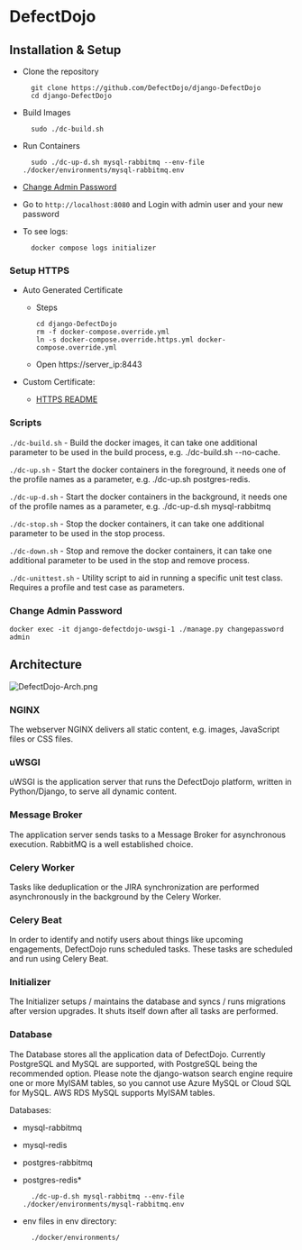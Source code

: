 # DefectDojo

## Installation & Setup

- Clone the repository 

        git clone https://github.com/DefectDojo/django-DefectDojo
        cd django-DefectDojo
- Build Images

        sudo ./dc-build.sh
- Run Containers
    
        sudo ./dc-up-d.sh mysql-rabbitmq --env-file ./docker/environments/mysql-rabbitmq.env
- [Change Admin Password](#change-admin-password)
- Go to `http://localhost:8080` and Login with admin user and your new password
- To see logs:

        docker compose logs initializer

### Setup HTTPS
- Auto Generated Certificate
  - Steps

        cd django-DefectDojo
        rm -f docker-compose.override.yml
        ln -s docker-compose.override.https.yml docker-compose.override.yml
  - Open https://server_ip:8443

- Custom Certificate:
  - [HTTPS README](https.md)

### Scripts

`./dc-build.sh` - Build the docker images, it can take one additional parameter to be used in the build process, e.g. ./dc-build.sh --no-cache.

`./dc-up.sh` - Start the docker containers in the foreground, it needs one of the profile names as a parameter, e.g. ./dc-up.sh postgres-redis.

`./dc-up-d.sh` - Start the docker containers in the background, it needs one of the profile names as a parameter, e.g. ./dc-up-d.sh mysql-rabbitmq

`./dc-stop.sh` - Stop the docker containers, it can take one additional parameter to be used in the stop process.

`./dc-down.sh` - Stop and remove the docker containers, it can take one additional parameter to be used in the stop and remove process.

`./dc-unittest.sh` - Utility script to aid in running a specific unit test class. Requires a profile and test case as parameters.

### Change Admin Password

    docker exec -it django-defectdojo-uwsgi-1 ./manage.py changepassword admin

## Architecture

![DefectDojo-Arch.png](https://github.com/nxenon/DevSecOps/assets/61124903/5fe62fa5-e87b-4522-9c86-cfca447532ce)

### NGINX
The webserver NGINX delivers all static content, e.g. images, JavaScript files or CSS files.

### uWSGI
uWSGI is the application server that runs the DefectDojo platform, written in Python/Django, to serve all dynamic content.

### Message Broker
The application server sends tasks to a Message Broker for asynchronous execution. RabbitMQ is a well established choice.

### Celery Worker
Tasks like deduplication or the JIRA synchronization are performed asynchronously in the background by the Celery Worker.

### Celery Beat
In order to identify and notify users about things like upcoming engagements, DefectDojo runs scheduled tasks. These tasks are scheduled and run using Celery Beat.

### Initializer
The Initializer setups / maintains the database and syncs / runs migrations after version upgrades. It shuts itself down after all tasks are performed.

### Database
The Database stores all the application data of DefectDojo. Currently PostgreSQL and MySQL are supported, with PostgreSQL being the recommended option. Please note the django-watson search engine require one or more MyISAM tables, so you cannot use Azure MySQL or Cloud SQL for MySQL. AWS RDS MySQL supports MyISAM tables.

Databases:
- mysql-rabbitmq 
- mysql-redis 
- postgres-rabbitmq 
- postgres-redis*

        ./dc-up-d.sh mysql-rabbitmq --env-file ./docker/environments/mysql-rabbitmq.env

- env files in env directory:

        ./docker/environments/
